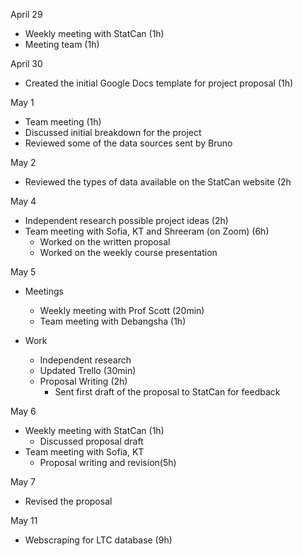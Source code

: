 April 29
- Weekly meeting with StatCan (1h)
- Meeting team (1h)

April 30
- Created the initial Google Docs template for project proposal (1h)

May 1
- Team meeting (1h)
- Discussed initial breakdown for the project
- Reviewed some of the data sources sent by Bruno

May 2
- Reviewed the types of data available on the StatCan website (2h

May 4
- Independent research possible project ideas (2h)
- Team meeting with Sofia, KT and Shreeram (on Zoom) (6h)
  - Worked on the written proposal
  - Worked on the weekly course presentation

May 5
- Meetings
  - Weekly meeting with Prof Scott (20min)
  - Team meeting with Debangsha (1h)

- Work
  - Independent research
  - Updated Trello (30min)
  - Proposal Writing (2h)
    - Sent first draft of the proposal to StatCan for feedback

May 6
- Weekly meeting with StatCan (1h)
  - Discussed proposal draft
- Team meeting with Sofia, KT
  - Proposal writing and revision(5h)

May 7
- Revised the proposal

May 11
- Webscraping for LTC database (9h)
